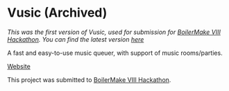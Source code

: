 # Vusic (Archived)

_This was the first version of Vusic, used for submission for [BoilerMake VIII Hackathon](https://devpost.com/software/vusic-a3247j). You can find the latest version [here](https://github.com/vivCoding/vusic)_

A fast and easy-to-use music queuer, with support of music rooms/parties.

[Website](https://vusicmusic.herokuapp.com/)

This project was submitted to [BoilerMake VIII Hackathon](https://devpost.com/software/vusic-a3247j).

